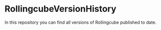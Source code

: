 # RollingcubeVersionHistory
In this repository you can find all versions of Rollingcube published to date.
